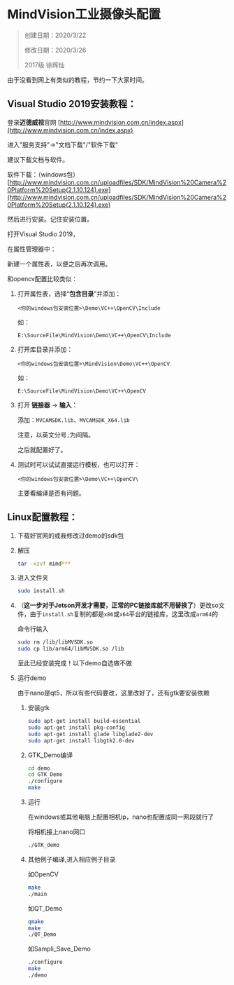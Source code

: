 # MindVision工业摄像头配置

> 创建日期：2020/3/22
>
> 修改日期：2020/3/26
>
> 2017级 徐辉灿

由于没看到网上有类似的教程，节约一下大家时间。

## Visual Studio 2019安装教程：

登录**迈德威视**官网 [http://www.mindvision.com.cn/index.aspx](http://www.mindvision.com.cn/index.aspx)

进入"服务支持"->"文档下载"/"软件下载"

建议下载文档与软件。

软件下载：（windows包） [http://www.mindvision.com.cn/uploadfiles/SDK/MindVision%20Camera%20Platform%20Setup(2.1.10.124).exe](http://www.mindvision.com.cn/uploadfiles/SDK/MindVision%20Camera%20Platform%20Setup(2.1.10.124).exe)

然后进行安装。记住安装位置。

打开Visual Studio 2019，

在属性管理器中：

新建一个属性表，以便之后再次调用。

和opencv配置比较类似：

1. 打开属性表，选择“**包含目录**”并添加：

   ```
   <你的windows包安装位置>\Demo\VC++\OpenCV\Include
   ```

   如：

   ```
   E:\SourceFile\MindVision\Demo\VC++\OpenCV\Include
   ```

2. 打开库目录并添加：

   ```
   <你的windows包安装位置>\MindVision\Demo\VC++\OpenCV
   ```

   如：

   ```
   E:\SourceFile\MindVision\Demo\VC++\OpenCV
   ```


3. 打开 **链接器** -> **输入**：

   添加：`MVCAMSDK.lib`、`MVCAMSDK_X64.lib`

   注意，以英文分号`;`为间隔。

   之后就配置好了。


4. 测试时可以试试直接运行模板，也可以打开：

   ```
   <你的windows包安装位置>\Demo\VC++\OpenCV\
   ```

   主要看编译是否有问题。



## Linux配置教程：

1. 下载好官网的或我修改过demo的sdk包

2. 解压

   ```bash
   tar -xzvf mimd***
   ```

3. 进入文件夹

   ```bash
   sudo install.sh
   ```

4. （**这一步对于Jetson开发才需要，正常的PC链接库就不用替换了**）更改so文件，由于`install.sh`复制的都是`x86`或`x64`平台的链接库，这里改成`arm64`的

   命令行输入

   ```bash
   sudo rm /lib/libMVSDK.so
   sudo cp lib/arm64/libMVSDK.so /lib
   ```

   至此已经安装完成！以下demo自选做不做

5. 运行demo

   由于nano是qt5，所以有些代码要改，这里改好了，还有gtk要安装依赖

   1. 安装gtk

      ```bash
      sudo apt-get install build-essential
      sudo apt-get install pkg-config
      sudo apt-get install glade libglade2-dev
      sudo apt-get install libgtk2.0-dev
      ```

      

   2. GTK_Demo编译

      ```bash
      cd demo
      cd GTK_Demo
      ./configure
      make
      ```

      

   3. 运行

      在windows或其他电脑上配置相机ip，nano也配置成同一网段就行了

      将相机接上nano网口

      ```bash
      ./GTK_demo
      ```

   4. 其他例子编译,进入相应例子目录

      如OpenCV

      ```bash
      make
      ./main
      ```

      如QT_Demo

      ```bash
      qmake
      make
      ./QT_Demo
      ```

      如Sampli_Save_Demo

      ```bash
      ./configure
      make
      ./demo
      ```

